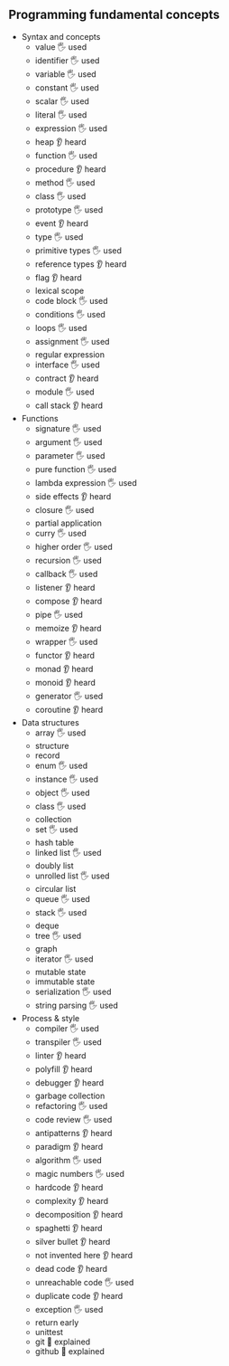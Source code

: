 ## Programming fundamental concepts

- Syntax and concepts
  - value 🖐️ used
  - identifier 🖐️ used
  - variable 🖐️ used
  - constant 🖐️ used
  - scalar 🖐️ used
  - literal 🖐️ used
  - expression 🖐️ used
  - heap 👂 heard
  - function 🖐️ used
  - procedure 👂 heard
  - method 🖐️ used
  - class 🖐️ used
  - prototype 🖐️ used
  - event 👂 heard
  - type 🖐️ used
  - primitive types 🖐️ used
  - reference types 👂 heard
  - flag 👂 heard
  - lexical scope
  - code block 🖐️ used
  - conditions 🖐️ used
  - loops 🖐️ used
  - assignment 🖐️ used
  - regular expression
  - interface 🖐️ used
  - contract 👂 heard
  - module 🖐️ used
  - call stack 👂 heard
- Functions
  - signature 🖐️ used
  - argument 🖐️ used
  - parameter 🖐️ used
  - pure function 🖐️ used
  - lambda expression 🖐️ used
  - side effects 👂 heard
  - closure 🖐️ used
  - partial application
  - curry 🖐️ used
  - higher order 🖐️ used
  - recursion 🖐️ used
  - callback 🖐️ used
  - listener 👂 heard
  - compose 👂 heard
  - pipe 🖐️ used
  - memoize 👂 heard
  - wrapper 🖐️ used
  - functor 👂 heard
  - monad 👂 heard
  - monoid 👂 heard
  - generator 🖐️ used
  - coroutine 👂 heard
- Data structures
  - array 🖐️ used
  - structure
  - record
  - enum 🖐️ used
  - instance 🖐️ used
  - object 🖐️ used
  - class 🖐️ used
  - collection
  - set 🖐️ used
  - hash table
  - linked list 🖐️ used
  - doubly list
  - unrolled list 🖐️ used
  - circular list
  - queue 🖐️ used
  - stack 🖐️ used
  - deque
  - tree 🖐️ used
  - graph
  - iterator 🖐️ used
  - mutable state
  - immutable state
  - serialization 🖐️ used
  - string parsing 🖐️ used
- Process & style
  - compiler 🖐️ used
  - transpiler 🖐️ used
  - linter 👂 heard
  - polyfill 👂 heard
  - debugger 👂 heard
  - garbage collection
  - refactoring 🖐️ used
  - code review 🖐️ used
  - antipatterns 👂 heard
  - paradigm 👂 heard
  - algorithm 🖐️ used
  - magic numbers 🖐️ used
  - hardcode 👂 heard
  - complexity 👂 heard
  - decomposition 👂 heard
  - spaghetti 👂 heard
  - silver bullet 👂 heard
  - not invented here 👂 heard
  - dead code 👂 heard
  - unreachable code 🖐️ used
  - duplicate code 👂 heard
  - exception 🖐️ used
  - return early 
  - unittest 
  - git 🙋 explained
  - github 🙋 explained
